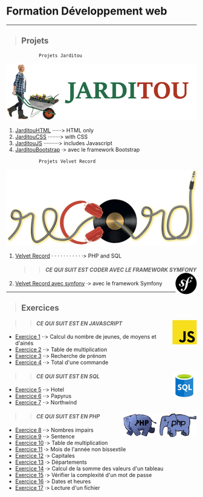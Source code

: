 ﻿# **Formation Développement web**

---

> ## **Projets**

```
            Projets Jarditou
```

![Logo Jarditou](src/img/jarditou.png "Logo Jarditou")

1. [JarditouHTML](projets/jarditouHTML "uniquement en HTML") ······> HTML only
2. [JarditouCSS](projets/jarditouCSS "HTML + CSS") ········> with CSS
3. [JarditouJS](projets/jarditouJS "le javascript est utilisé pour le formulaire") ··········> includes Javascript
4. [JarditouBootstrap](projets/jarditouBootstrap "la mise en page se fait avec Bootstrap") ·> avec le framework Bootstrap

```
            Projets Velvet Record
```

![Velvet Record](src/img/record-transparent.png "Velvet Record")

1. [Velvet Record](projets/record "PHP et SQL") · · · · · · · · · · ·> PHP and SQL

   > > #### **_CE QUI SUIT EST CODER AVEC LE FRAMEWORK SYMFONY_** <img align="right" src="src/img/symfony-framework.png" alt="framework Symfony" title="framework Symfony" widht="auto" height="56x">

2. [Velvet Record avec synfony](https://github.com/MiKL5/afpaDevSymfony/tree/main "Velvet Record avec le cadre de travail Synfony") ·> avec le framework Symfony

---

> ## **Exercices**

> > #### **_CE QUI SUIT EST EN JAVASCRIPT_** <img align="right" src="src/img/JavaScript.svg.png" alt="JavaScript" title="JavaScript" widht="auto" height="64px">

- [Exercice 1](javaScript/exercice_01_tranchesDages "Calcul du nombre de jeunes, de moyens et d'ainés") ··> Calcul du nombre de jeunes, de moyens et d'ainés
- [Exercice 2](javaScript/exercice_02_multiplication "Table de muliplication (choisir un chiffre et elle est caluler jusqu'à 10)") ··> Table de multiplication
- [Exercice 3](javaScript/exercice_03_rchDePrenom "Recherche d'un prénom (si le prénom est trouvé, il est supprimer de la liste)") ··> Recherche de prénom
- [Exercice 4](javaScript/exercice_04_totalDuneCommande "Total d'une commande") ··> Total d'une commande

> > #### **_CE QUI SUIT EST EN SQL_** <img align="right" src="src/img/SQL.png" alt="homepage" title="Struured Query Language" widht="auto" height="64px">

- [Exercice 5](SQL/exercice_05_casHotel "Cas Hotel") ··> Hotel
- [Exercice 6](SQL/exercice_06_casPapyrus "Cas Papyrus") ··> Papyrus
- [Exercice 7](SQL/exercice_07_Northwind "Évaluation, cas Northwind") ··> Northwind

> > #### **_CE QUI SUIT EST EN PHP_** <img align="right" src="src/img/php.gif" alt="PHP" title="PHP" widht="auto" height="64px"> <img align="right" src="src/img/php_anim.jpg" alt="PHP" title="PHP" widht="auto" height="64px">

- [Exercice 8](PHP/exercice_08_nbImpairs "Nombres impairs") ··> Nombres impairs
- [Exercice 9](PHP/exercice_09_sentence "La phrase (se répète en boucle)") ··> Sentence
- [Exercice 10](PHP/exercice_10_tableMultiplication "Table de multiplication") ·> Table de multiplication
- [Exercice 11](PHP/exercice_11_moisDeLanneeNonBisectile "Mois de l'année bisextile") ·> Mois de l'année non bissextile
- [Exercice 12](PHP/exercice_12_Capitales "Capitales") ·> Capitales
- [Exercice 13](PHP/exercice_13_departements "Départemnts") ·> Départements
- [Exercice 14](PHP/exercice_14_calculDeLaSommeDesValeursDunTableau "Calcul de la somme des valeurs d'un tableau") ·> Calcul de la somme des valeurs d'un tableau
- [Exercice 15](PHP/exercice_15_pswd "Vérifier la compléxité d'un mot de passe") ·> Vérifier la complexité d'un mot de passe
- [Exercice 16](PHP/exercice_16_datesEtHeures "Dates et heures") ·> Dates et heures
- [Exercice 17](PHP/exercice_17_lectureDunFichier "Lecture d'un fichier") ·> Lecture d'un fichier

<!-- ___
>>>NOTA :
[Pour téléchargerl le contenu du dépôt cliquer ici](https://github.com/MiKL5/afpaDev.git "Dépôt") -->
